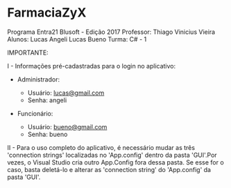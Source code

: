 # FarmaciaZyX

Programa Entra21 Blusoft - Edição 2017
Professor: Thiago Vinicius Vieira
Alunos: Lucas Angeli
        Lucas Bueno
Turma: C# - 1		

IMPORTANTE:

I - Informações pré-cadastradas para o login no aplicativo:

   - Administrador:
      - Usuário: lucas@gmail.com
      - Senha:   angeli

   - Funcionário:
      - Usuário: bueno@gmail.com	
      - Senha:   bueno

II - Para o uso completo do aplicativo, é necessário mudar as três
     'connection strings' localizadas no 'App.config' dentro da pasta
     'GUI'.Por vezes, o Visual Studio cria outro App.Config fora dessa pasta.
      Se esse for o caso, basta deletá-lo e alterar as 'connection string' do 'App.config' da pasta 'GUI'.
